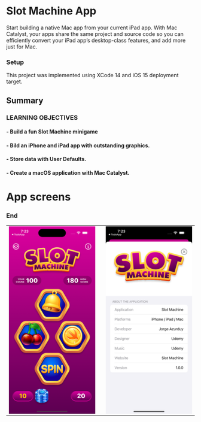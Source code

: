 # Slot Machine App

Start building a native Mac app from your current iPad app.
With Mac Catalyst, your apps share the same project and source code so you can efficiently convert your iPad app’s desktop-class features, and add more just for Mac.


### Setup
This project was implemented using XCode 14 and iOS 15 deployment target.

## Summary

### LEARNING OBJECTIVES

#### - Build a fun Slot Machine minigame

#### - Bild an iPhone and iPad app with outstanding graphics.

#### - Store data with User Defaults.

#### - Create a macOS application with Mac Catalyst.


# App screens

<table style="width:100%; border: 0px solid">
  <tr>
    <td><img src="Screenshots/1.png" alt="drawing" width="400" heigh="867" align="center"/></td>
    <td></td>
    <td><img src="Screenshots/2.png" alt="drawing" width="400" heigh="867" align="center"/></td>
  </tr
</table>

### End
